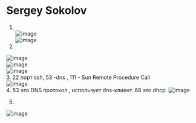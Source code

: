 # Sergey Sokolov
1. </br> ![image](https://user-images.githubusercontent.com/93119897/155093799-aeaec380-6f67-40ce-8714-fd8ab93d36c9.png)
</br>![image](https://user-images.githubusercontent.com/93119897/155094593-caf9c20f-5051-45dd-9edc-cdbd326545c8.png)
2.
![image](https://user-images.githubusercontent.com/93119897/155120926-eb4ad7ae-7dc8-4983-a7d6-b08f78def8a9.png)
</br> ![image](https://user-images.githubusercontent.com/93119897/155121014-a030ae2f-7f69-4561-af18-1800ba5c5d87.png)
</br> ![image](https://user-images.githubusercontent.com/93119897/155121172-fb760b65-e386-4c9c-800d-b756e9fb23fb.png)</br> 
3. 
22 порт ssh, 53 -dns , 111 - Sun Remote Procedure Call</br>
![image](https://user-images.githubusercontent.com/93119897/155121827-e6ed84ae-9940-490b-85af-b0cf18370d0d.png)</br> 
4.
53 это  DNS протокол , использует dns-клиент. 68 это dhcp. 
![image](https://user-images.githubusercontent.com/93119897/155124114-b29f7cd4-14c6-4eef-a42c-f6c20b086e13.png)</br> 

5. 
![image](https://user-images.githubusercontent.com/93119897/155127738-97642e71-13cb-4cc0-8065-37c6b133fe34.png)


